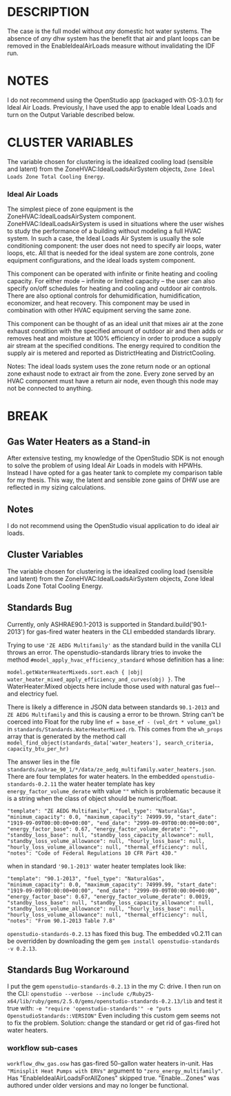 # DESCRIPTION
The case is the full model without *any* domestic hot water systems. The absence of *any* dhw system has the benefit that air and plant loops can be removed in the EnableIdealAirLoads measure without invalidating the IDF run.

# NOTES
I do not recommend using the OpenStudio app (packaged with OS-3.0.1) for Ideal Air Loads. Previously, I have used the app to enable Ideal Loads and turn on the Output Variable described below.

# CLUSTER VARIABLES
The variable chosen for clustering is the idealized cooling load (sensible and latent) from the ZoneHVAC:IdealLoadsAirSystem objects, `Zone Ideal Loads Zone Total Cooling Energy`.

### Ideal Air Loads
The simplest piece of zone equipment is the ZoneHVAC:IdealLoadsAirSystem component. ZoneHVAC:IdealLoadsAirSystem is used in situations where the user wishes to study the performance of a building without modeling a full HVAC system. In such a case, the Ideal Loads Air System is usually the sole conditioning component: the user does not need to specify air loops, water loops, etc. All that is needed for the ideal system are zone controls, zone equipment configurations, and the ideal loads system component.

This component can be operated with infinite or finite heating and cooling capacity. For either mode – infinite or limited capacity – the user can also specify on/off schedules for heating and cooling and outdoor air controls. There are also optional controls for dehumidification, humidification, economizer, and heat recovery. This component may be used in combination with other HVAC equipment serving the same zone.

This component can be thought of as an ideal unit that mixes air at the zone exhaust condition with the specified amount of outdoor air and then adds or removes heat and moisture at 100% efficiency in order to produce a supply air stream at the specified conditions. The energy required to condition the supply air is metered and reported as DistrictHeating and DistrictCooling.

Notes: The ideal loads system uses the zone return node or an optional zone exhaust node to extract air from the zone. Every zone served by an HVAC component must have a return air node, even though this node may not be connected to anything.

# BREAK

## Gas Water Heaters as a Stand-in
After extensive testing, my knowledge of the OpenStudio SDK is not enough to solve the problem of using Ideal Air Loads in models with HPWHs. Instead I have opted for a gas heater tank to complete my comparison table for my thesis. This way, the latent and sensible zone gains of DHW use are reflected in my sizing calculations.

## Notes
I do not recommend using the OpenStudio visual application to do ideal air loads.

## Cluster Variables
The variable chosen for clustering is the idealized cooling load (sensible and latent) from the ZoneHVAC:IdealLoadsAirSystem objects, Zone Ideal Loads Zone Total Cooling Energy.

## Standards Bug
Currently, only ASHRAE90.1-2013 is supported in Standard.build('90.1-2013') for gas-fired water heaters in the CLI embedded standards library.

Trying to use `'ZE AEDG Multifamily'` as the standard build in the vanilla CLI throws an error. The openstudio-standards library tries to invoke the method `#model_apply_hvac_efficiency_standard` whose definition has a line:

`model.getWaterHeaterMixeds.sort.each { |obj| water_heater_mixed_apply_efficiency_and_curves(obj) }`. The WaterHeater:Mixed objects here include those used with natural gas fuel--and electricy fuel.

There is likely a difference in JSON data between standards `90.1-2013` and `ZE AEDG Multifamily` and this is causing a error to be thrown. String can't be coerced into Float for the ruby line `ef = base_ef - (vol_drt * volume_gal)` in `standards/Standards.WaterHeaterMixed.rb`. This comes from the `wh_props` array that is generated by the method call `model_find_object(standards_data['water_heaters'], search_criteria, capacity_btu_per_hr)`

The answer lies in the file `standards/ashrae_90_1/*/data/ze_aedg_multifamily.water_heaters.json`. There are four templates for water heaters. In the embedded `openstudio-standards-0.2.11` the water heater template has key `energy_factor_volume_derate` with value `""` which is problematic because it is a string when the class of object should be numeric/float.

`"template": "ZE AEDG Multifamily", "fuel_type": "NaturalGas", "minimum_capacity": 0.0, "maximum_capacity": 74999.99, "start_date": "1919-09-09T00:00:00+00:00", "end_date": "2999-09-09T00:00:00+00:00", "energy_factor_base": 0.67, "energy_factor_volume_derate": "", "standby_loss_base": null, "standby_loss_capacity_allowance": null, "standby_loss_volume_allowance": null, "hourly_loss_base": null, "hourly_loss_volume_allowance": null, "thermal_efficiency": null, "notes": "Code of Federal Regulations 10 CFR Part 430."`

when in standard `'90.1-2013'` water heater templates look like:

`"template": "90.1-2013", "fuel_type": "NaturalGas", "minimum_capacity": 0.0, "maximum_capacity": 74999.99, "start_date": "1919-09-09T00:00:00+00:00", "end_date": "2999-09-09T00:00:00+00:00", "energy_factor_base": 0.67, "energy_factor_volume_derate": 0.0019, "standby_loss_base": null, "standby_loss_capacity_allowance": null, "standby_loss_volume_allowance": null, "hourly_loss_base": null, "hourly_loss_volume_allowance": null, "thermal_efficiency": null, "notes": "From 90.1-2013 Table 7.8"`

`openstudio-standards-0.2.13` has fixed this bug. The embedded v0.2.11 can be overridden by downloading the gem `gem install openstudio-standards -v 0.2.13`.

## Standards Bug Workaround
I put the gem `openstudio-standards-0.2.13` in the my C: drive. I then run on the CLI: `openstudio --verbose --include c/Ruby25-x64/lib/ruby/gems/2.5.0/gems/openstudio-standards-0.2.13/lib` and test it true with: `-e "require 'openstudio-standards'" -e "puts OpenstudioStandards::VERSION"` Even including this custom gem seems not to fix the problem. Solution: change the standard or get rid of gas-fired hot water heaters.

### workflow sub-cases
`workflow_dhw_gas.osw` has gas-fired 50-gallon water heaters in-unit. Has `"Minisplit Heat Pumps with ERVs"` argument to `"zero_energy_multifamily"`. Has "EnableIdealAirLoadsForAllZones" skipped true. "Enable...Zones" was authored under older versions and may no longer be functional.

